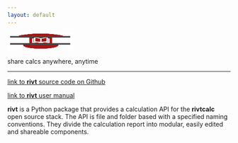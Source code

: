 ```yaml
---
layout: default
---
```


<img src="./assets/img/rivtdoc09.png" width="150" height="40" />

share calcs anywhere, anytime

---------------------------


[link to **rivt** source code on Github](https://github.com/rivtcalc/rivt)

[link to **rivt** user manual](https://rivt.info)


**rivt** is a Python package that provides a calculation API for the
**rivtcalc** open source stack. The API is file and folder based with a
specified naming conventions. They divide the calculation report into modular,
easily edited and shareable components.
